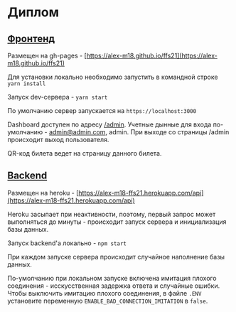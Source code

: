 # Диплом

## [Фронтенд](https://github.com/Alex-m18/ffs21)
Размещен на gh-pages - [https://alex-m18.github.io/ffs21](https://alex-m18.github.io/ffs21)

Для установки локально необходимо запустить в командной строке `yarn install`

Запуск dev-сервера - `yarn start`

По умолчанию сервер запускается на `https://localhost:3000`

Dashboard доступен по адресу [/admin](https://alex-m18.github.com/ffs21). Учетные дынные для входа по-умолчанию - admin@admin.com, admin. При выходе со страницы /admin происходит выход пользователя.

QR-код билета ведет на страницу данного билета.

## [Backend](https://github.com/Alex-m18/ffs21/tree/backend)
Размещен на heroku - [https://alex-m18-ffs21.herokuapp.com/api](https://alex-m18-ffs21.herokuapp.com/api)

Heroku засыпает при неактивности, поэтому, первый запрос может выполняться до минуты - происходит запуск сервера и инициализация базы данных.

Запуск backend'а локально - `npm start`

При каждом запуске сервера происходит случайное наполнение базы данных.

По-умолчанию при локальном запуске включена имитация плохого соединения - исскусственная задержка ответа и случайные ошибки.
Чтобы выключить имитацию плохого соединения, в файле `.ENV` установите переменную `ENABLE_BAD_CONNECTION_IMITATION` в `false`.
